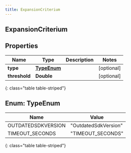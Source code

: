 ```yaml
---
title: ExpansionCriterium
---
```

## ExpansionCriterium


## Properties

| Name | Type | Description | Notes |
| ------------ | ------------- | ------------- | ------------- |
| **type** | [**TypeEnum**](#TypeEnum) |  |  [optional] |
| **threshold** | **Double** |  |  [optional] |
{: class="table table-striped"}


<a name="TypeEnum"></a>

## Enum: TypeEnum

| Name | Value |
| ---- | ----- |
| OUTDATEDSDKVERSION | &quot;OutdatedSdkVersion&quot; |
| TIMEOUT_SECONDS | &quot;TIMEOUT_SECONDS&quot; |
{: class="table table-striped"}



